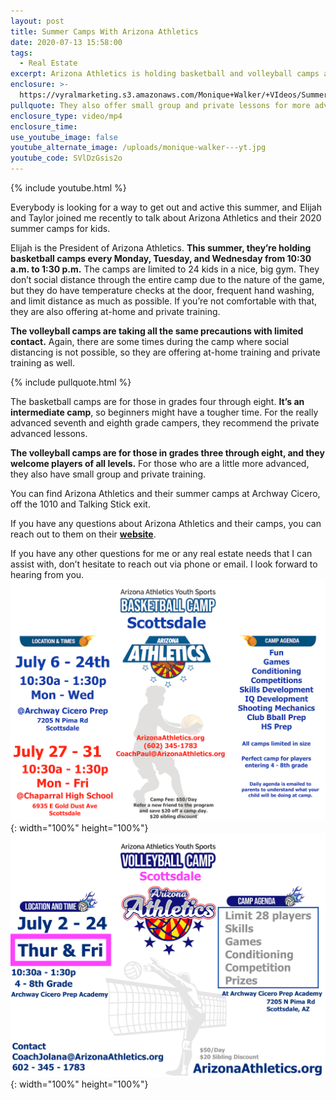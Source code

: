 ```yaml
---
layout: post
title: Summer Camps With Arizona Athletics
date: 2020-07-13 15:58:00
tags:
  - Real Estate
excerpt: Arizona Athletics is holding basketball and volleyball camps all summer.
enclosure: >-
  https://vyralmarketing.s3.amazonaws.com/Monique+Walker/+VIdeos/Summer+Camps+With+Arizona+Athletics.mp4
pullquote: They also offer small group and private lessons for more advanced campers.
enclosure_type: video/mp4
enclosure_time:
use_youtube_image: false
youtube_alternate_image: /uploads/monique-walker---yt.jpg
youtube_code: SVlDzGsis2o
---
```


{% include youtube.html %}

Everybody is looking for a way to get out and active this summer, and Elijah and Taylor joined me recently to talk about Arizona Athletics and their 2020 summer camps for kids.

Elijah is the President of Arizona Athletics. **This summer, they’re holding basketball camps every Monday, Tuesday, and Wednesday from 10:30 a.m. to 1:30 p.m.** The camps are limited to 24 kids in a nice, big gym. They don’t social distance through the entire camp due to the nature of the game, but they do have temperature checks at the door, frequent hand washing, and limit distance as much as possible. If you’re not comfortable with that, they are also offering at-home and private training.

**The volleyball camps are taking all the same precautions with limited contact.** Again, there are some times during the camp where social distancing is not possible, so they are offering at-home training and private training as well.

{% include pullquote.html %}

The basketball camps are for those in grades four through eight. **It’s an intermediate camp**, so beginners might have a tougher time. For the really advanced seventh and eighth grade campers, they recommend the private advanced lessons.

**The volleyball camps are for those in grades three through eight, and they welcome players of all levels.** For those who are a little more advanced, they also have small group and private training.

You can find Arizona Athletics and their summer camps at Archway Cicero, off the 1010 and Talking Stick exit.

If you have any questions about Arizona Athletics and their camps, you can reach out to them on their **[website](https://www.athleticsaz.com/)**.

If you have any other questions for me or any real estate needs that I can assist with, don’t hesitate to reach out via phone or email. I look forward to hearing from you.![](/uploads/july-basketball-camps-1.png){: width="100%" height="100%"}![](/uploads/volleyball-camp-flyer-july-1-page-1.jpg){: width="100%" height="100%"}